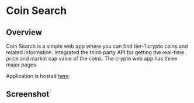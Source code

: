 # Coin Search

## Overview

Coin Search is a simple web app where you can find tier-1 crypto coins and related information. 
Integrated the third-party API for getting the real-time price and market cap value of the coins. 
The crypto web app has three major pages 

Application is hosted [here](coin-search-drab.vercel.app)

## Screenshot







